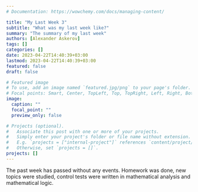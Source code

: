 ```yaml
---
# Documentation: https://wowchemy.com/docs/managing-content/

title: "My Last Week 3"
subtitle: "What was my last week like?"
summary: "The summary of my last week"
authors: [Alexander Askerov]
tags: []
categories: []
date: 2023-04-22T14:40:39+03:00
lastmod: 2023-04-22T14:40:39+03:00
featured: false
draft: false

# Featured image
# To use, add an image named `featured.jpg/png` to your page's folder.
# Focal points: Smart, Center, TopLeft, Top, TopRight, Left, Right, BottomLeft, Bottom, BottomRight.
image:
  caption: ""
  focal_point: ""
  preview_only: false

# Projects (optional).
#   Associate this post with one or more of your projects.
#   Simply enter your project's folder or file name without extension.
#   E.g. `projects = ["internal-project"]` references `content/project/deep-learning/index.md`.
#   Otherwise, set `projects = []`.
projects: []
---
```


The past week has passed without any events. Homework was done, new topics were studied, control tests were written in mathematical analysis and mathematical logic.
